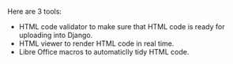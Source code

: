 Here are 3 tools:
- HTML code validator to make sure that HTML code is ready for uploading into Django.
- HTML viewer to render HTML code in real time.
- Libre Office macros to automaticlly tidy HTML code.
